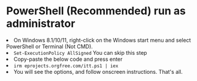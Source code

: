 <h1>PowerShell (Recommended) run as administrator </h1>

<li>On Windows 8.1/10/11, right-click on the Windows start menu and select PowerShell or Terminal (Not CMD).</li>
<li><code>Set-ExecutionPolicy AllSigned</code> You can skip this step</li>
<li>Copy-paste the below code and press enter</li>
<li><code>irm eprojects.orgfree.com/itt.ps1 | iex</code></li>
<li>You will see the options, and follow onscreen instructions.
That's all.</li>

